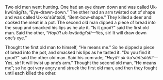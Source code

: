 Two old men went hunting. One had an eye drawn down and was called Uk-kwûnăgi′ta, “Eye-drawn-down.” The other had an arm twisted out of shape and was called Uk-ku′sûñtsûtĭ, “Bent-bow-shape.” They killed a deer and cooked the meat in a pot. The second old man dipped a piece of bread into the soup and smacked his lips as he ate it. “Is it good?” said the first old man. Said the other, “_Hayû′! uk-kwûnăgi′stĭ_—Yes, sir! It will draw down one’s eye.”

Thought the first old man to himself, “He means me.” So he dipped a piece of bread into the pot, and smacked his lips as he tasted it. “Do you find it good?” said the other old man. Said his comrade, “_Hayû′! uk-ku′sûñtsûtĕtĭ′_—Yes, sir! It will twist up one’s arm.” Thought the second old man, “He means me”; so he got very angry and struck the first old man, and then they fought until each killed the other.
